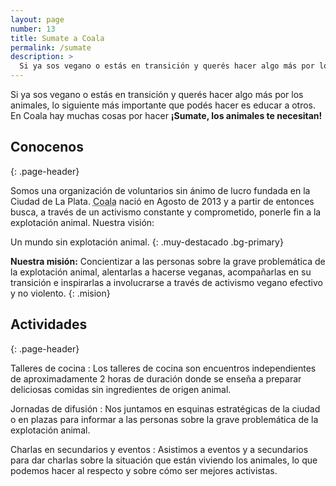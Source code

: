 ```yaml
---
layout: page
number: 13
title: Sumate a Coala
permalink: /sumate
description: >
  Si ya sos vegano o estás en transición y querés hacer algo más por los animales, lo siguiente más importante que podés hacer es educar a otros. En Coala hay muchas cosas por hacer ¡Sumate, los animales te necesitan!
---
```


Si ya sos vegano o estás en transición y querés hacer algo más por los animales, lo siguiente más importante que podés hacer es educar a otros. En Coala hay muchas cosas por hacer **¡Sumate, los animales te necesitan!**


## Conocenos
{: .page-header}

Somos una organización de voluntarios sin ánimo de lucro fundada en la Ciudad de La Plata.
<abbr title="Colectivo Abolicionista por la Liberación Animal">Coala</abbr>
nació en Agosto de 2013 y a partir de entonces busca, a través de un activismo constante y comprometido,
ponerle fin a la explotación animal. Nuestra visión: 

Un mundo sin explotación animal.
{: .muy-destacado .bg-primary}

**Nuestra misión:** Concientizar a las personas sobre la grave problemática de la explotación animal, alentarlas a hacerse veganas, acompañarlas en su transición e inspirarlas a involucrarse a través de activismo vegano efectivo y no violento.
{: .mision}

## Actividades
{: .page-header}

Talleres de cocina
: Los talleres de cocina son encuentros independientes de aproximadamente 2 horas de duración donde se enseña a preparar deliciosas comidas sin ingredientes de origen animal.

Jornadas de difusión
: Nos juntamos en esquinas estratégicas de la ciudad o en plazas para informar a las personas sobre la grave problemática de la explotación animal.

Charlas en secundarios y eventos
: Asistimos a eventos y a secundarios para dar charlas sobre la situación que están viviendo los animales, lo que podemos hacer al respecto y sobre cómo ser mejores activistas.